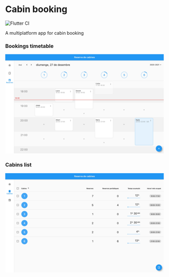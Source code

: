 # Cabin booking

![Flutter CI](https://github.com/albertms10/cabin_booking/workflows/Flutter%20CI/badge.svg)

A multiplatform app for cabin booking

### Bookings timetable

![Bookings page](docs/screenshots/v0.4/bookings.jpg)

### Cabins list

![Cabins page](docs/screenshots/v0.4/cabins.jpg)
